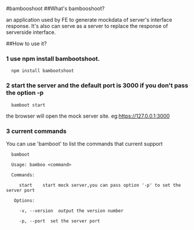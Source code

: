 #bambooshoot
##What's bambooshoot?

an application used by FE to generate mockdata of server's interface response. It's also can serve as a server to replace the response of serverside interface.

##How to use it?

### 1 use npm install bambootshoot.
      
      npm install bambootshoot
 
### 2 start the server and the default port is 3000 if you don't pass the option -p

      bamboot start

the browser will open the mock server site. eg:https://127.0.0.1:3000

### 3 current commands

You can use 'bamboot' to list the commands that current support

      bamboot
      
      Usage: bamboo <command>
      
      Commands:
      
         start    start mock server,you can pass option '-p' to set the server port
       
       Options:
         
         -v, --version  output the version number
         
         -p, --port  set the server port
